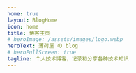 ```yaml
---
home: true
layout: BlogHome
icon: home
title: 博客主页
# heroImage: /assets/images/logo.webp
heroText: 薄荷屋 の blog
# heroFullScreen: true
tagline: 个人技术博客，记录和分享各种技术知识
---
```

